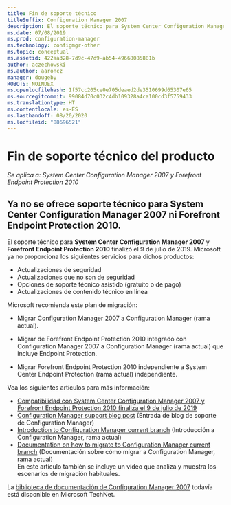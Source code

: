 ```yaml
---
title: Fin de soporte técnico
titleSuffix: Configuration Manager 2007
description: El soporte técnico para System Center Configuration Manager 2007 y Forefront Endpoint Protection 2010 finaliza el 9 de julio de 2019.
ms.date: 07/08/2019
ms.prod: configuration-manager
ms.technology: configmgr-other
ms.topic: conceptual
ms.assetid: 422aa328-7d9c-47d9-ab54-49668085881b
author: aczechowski
ms.author: aaroncz
manager: dougeby
ROBOTS: NOINDEX
ms.openlocfilehash: 1f57cc205ce0e705deaed2de3510699d65307e65
ms.sourcegitcommit: 99084d70c032c4db109328a4ca100cd3f5759433
ms.translationtype: HT
ms.contentlocale: es-ES
ms.lasthandoff: 08/20/2020
ms.locfileid: "88696521"
---
```

# <a name="product-end-of-support"></a>Fin de soporte técnico del producto

*Se aplica a: System Center Configuration Manager 2007 y Forefront Endpoint Protection 2010*

## <a name="system-center-configuration-manager-2007-and-forefront-endpoint-protection-2010-are-out-of-support"></a>Ya no se ofrece soporte técnico para **System Center Configuration Manager 2007** ni **Forefront Endpoint Protection 2010**.

El soporte técnico para **System Center Configuration Manager 2007** y **Forefront Endpoint Protection 2010** finalizó el 9 de julio de 2019. Microsoft ya no proporciona los siguientes servicios para dichos productos:

- Actualizaciones de seguridad
- Actualizaciones que no son de seguridad
- Opciones de soporte técnico asistido (gratuito o de pago)
- Actualizaciones de contenido técnico en línea

Microsoft recomienda este plan de migración:

- Migrar Configuration Manager 2007 a Configuration Manager (rama actual).  

- Migrar de Forefront Endpoint Protection 2010 integrado con Configuration Manager 2007 a Configuration Manager (rama actual) que incluye Endpoint Protection.  

- Migrar Forefront Endpoint Protection 2010 independiente a System Center Endpoint Protection (rama actual) independiente.  

Vea los siguientes artículos para más información:

- [Compatibilidad con System Center Configuration Manager 2007 y Forefront Endpoint Protection 2010 finaliza el 9 de julio de 2019](https://support.microsoft.com/help/4096323)  
- [Configuration Manager support blog post](https://techcommunity.microsoft.com/t5/configuration-manager-blog/configuration-manager-2007-approaching-end-of-support-what-you/ba-p/274995) (Entrada de blog de soporte de Configuration Manager)  
- [Introduction to Configuration Manager current branch](../understand/introduction.md) (Introducción a Configuration Manager, rama actual)  
- [Documentation on how to migrate to Configuration Manager current branch](../migration/migrate-data-between-hierarchies.md) (Documentación sobre cómo migrar a Configuration Manager, rama actual)  
    En este artículo también se incluye un vídeo que analiza y muestra los escenarios de migración habituales.

La [biblioteca de documentación de Configuration Manager 2007](/previous-versions/system-center/configuration-manager-2007/bb735860\(v=technet.10\)) todavía está disponible en Microsoft TechNet.